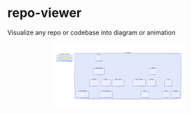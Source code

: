 # repo-viewer
Visualize any repo or codebase into diagram or animation

<div align="center">
  <img src="anime_entropix.gif" width="300" alt="Entropix Codebase">
</div>
<div align="center">